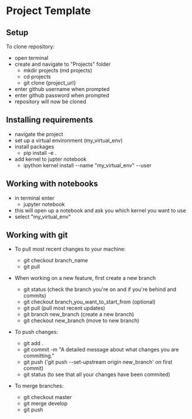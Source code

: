 # Project Template

## Setup
To clone repository: 

- open terminal
- create and navigate to "Projects" folder
	- mkdir projects (md projects)
	- cd projects
	- git clone {project_url}
- enter github username when prompted
- enter github password when prompted
- repository will now be cloned

## Installing requirements
- navigate the project
- set up a virtual environment (my_virtual_env)
- install packages
	- pip install -e .
- add kernel to jupter notebook
	- ipython kernel install --name "my_virtual_env" --user

## Working with notebooks
- in terminal enter
	- jupyter notebook
- this will open up a notebook and ask you which kernel you want to use
- select "my_virtual_env"


## Working with git
- To pull most recent changes to your machine:
	- git checkout branch_name
	- git pull

- When working on a new feature, first create a new branch
	- git status (check the branch you're on and if you're behind and commits)
	- git checkout branch_you_want_to_start_from (optional)
	- git pull (pull most recent updates)
	- git branch new_branch (create a new branch)
	- git checkout new_branch (move to new branch)

- To push changes:
	- git add .
	- git commit -m "A detailed message about what changes you are committing."
	- git push ('git push --set-upstream origin new_branch' on first commit)
	- git status (to see that all your changes have been commited)

- To merge branches: 
	- git checkout master
	- git merge develop
	- git push